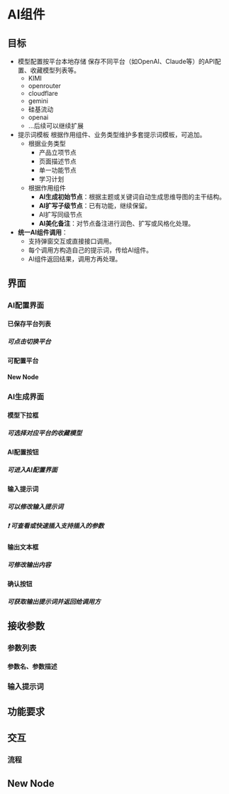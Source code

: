 # AI组件

## 目标

- 模型配置按平台本地存储
  保存不同平台（如OpenAI、Claude等）的API配置、收藏模型列表等。
  - KIMI
  - openrouter
  - cloudflare
  - gemini
  - 硅基流动
  - openai
  - ...后续可以继续扩展
- 提示词模板
  根据作用组件、业务类型维护多套提示词模板，可追加。
  - 根据业务类型
    - 产品立项节点
    - 页面描述节点
    - 单一功能节点
    - 学习计划
  - 根据作用组件
    - **AI生成初始节点**：根据主题或关键词自动生成思维导图的主干结构。
    - **AI扩写子级节点**：已有功能，继续保留。
    - AI扩写同级节点
    - **AI美化备注**：对节点备注进行润色、扩写或风格化处理。
- **统一AI组件调用**：
  - 支持弹窗交互或直接接口调用。
  - 每个调用方构造自己的提示词，传给AI组件。
  - AI组件返回结果，调用方再处理。
## 界面

### AI配置界面

#### 已保存平台列表

##### 可点击切换平台
#### 可配置平台
#### New Node
### AI生成界面

#### 模型下拉框

##### 可选择对应平台的收藏模型
#### AI配置按钮

##### 可进入AI配置界面
#### 输入提示词

##### 可以修改输入提示词
##### ❗ 可查看或快速插入支持插入的参数
#### 输出文本框

##### 可修改输出内容
#### 确认按钮

##### 可获取输出提示词并返回给调用方
## 接收参数

### 参数列表

#### 参数名、参数描述
### 输入提示词
## 功能要求
## 交互

### 流程
## New Node